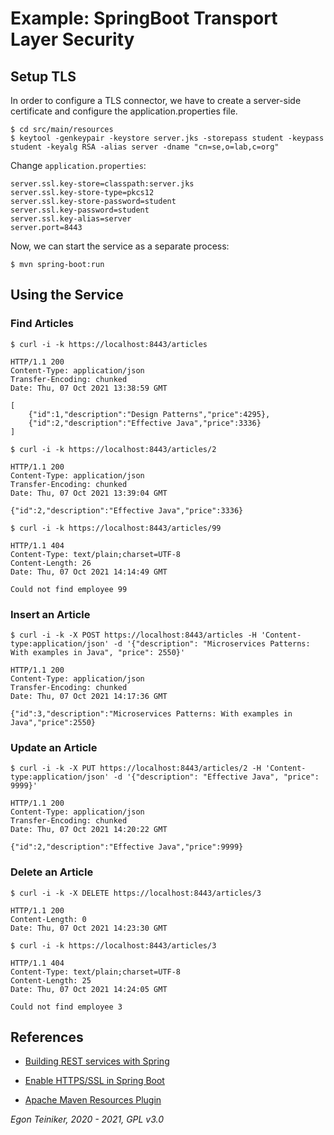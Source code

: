 # Example: SpringBoot Transport Layer Security 

## Setup TLS

In order to configure a TLS connector, we have to create a server-side certificate and configure the 
application.properties file.

```
$ cd src/main/resources
$ keytool -genkeypair -keystore server.jks -storepass student -keypass student -keyalg RSA -alias server -dname "cn=se,o=lab,c=org"
```

Change `application.properties`:
```
server.ssl.key-store=classpath:server.jks
server.ssl.key-store-type=pkcs12
server.ssl.key-store-password=student
server.ssl.key-password=student
server.ssl.key-alias=server
server.port=8443
```

Now, we can start the service as a separate process:
```
$ mvn spring-boot:run
```


## Using the Service

### Find Articles

```
$ curl -i -k https://localhost:8443/articles

HTTP/1.1 200
Content-Type: application/json
Transfer-Encoding: chunked
Date: Thu, 07 Oct 2021 13:38:59 GMT

[
    {"id":1,"description":"Design Patterns","price":4295},
    {"id":2,"description":"Effective Java","price":3336}
]
```

```
$ curl -i -k https://localhost:8443/articles/2

HTTP/1.1 200
Content-Type: application/json
Transfer-Encoding: chunked
Date: Thu, 07 Oct 2021 13:39:04 GMT

{"id":2,"description":"Effective Java","price":3336}
```

```
$ curl -i -k https://localhost:8443/articles/99

HTTP/1.1 404
Content-Type: text/plain;charset=UTF-8
Content-Length: 26
Date: Thu, 07 Oct 2021 14:14:49 GMT

Could not find employee 99
```

### Insert an Article
```
$ curl -i -k -X POST https://localhost:8443/articles -H 'Content-type:application/json' -d '{"description": "Microservices Patterns: With examples in Java", "price": 2550}'

HTTP/1.1 200
Content-Type: application/json
Transfer-Encoding: chunked
Date: Thu, 07 Oct 2021 14:17:36 GMT

{"id":3,"description":"Microservices Patterns: With examples in Java","price":2550}
```

### Update an Article
```
$ curl -i -k -X PUT https://localhost:8443/articles/2 -H 'Content-type:application/json' -d '{"description": "Effective Java", "price": 9999}'

HTTP/1.1 200
Content-Type: application/json
Transfer-Encoding: chunked
Date: Thu, 07 Oct 2021 14:20:22 GMT

{"id":2,"description":"Effective Java","price":9999}
```

### Delete an Article
```
$ curl -i -k -X DELETE https://localhost:8443/articles/3

HTTP/1.1 200
Content-Length: 0
Date: Thu, 07 Oct 2021 14:23:30 GMT
```

```
$ curl -i -k https://localhost:8443/articles/3

HTTP/1.1 404
Content-Type: text/plain;charset=UTF-8
Content-Length: 25
Date: Thu, 07 Oct 2021 14:24:05 GMT

Could not find employee 3
```

## References

* [Building REST services with Spring](https://spring.io/guides/tutorials/rest/)
* [Enable HTTPS/SSL in Spring Boot](https://youtu.be/HLSmjZ5vN0w)

* [Apache Maven Resources Plugin](https://maven.apache.org/plugins/maven-resources-plugin/)

*Egon Teiniker, 2020 - 2021, GPL v3.0*
